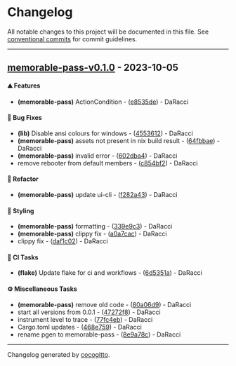 # Changelog
All notable changes to this project will be documented in this file. See [conventional commits](https://www.conventionalcommits.org/) for commit guidelines.

- - -
## [memorable-pass-v0.1.0](https://github.com/AMTSupport/tools/compare/5678af914fbd25777e9a28dbaaf557a016530b7d..memorable-pass-v0.1.0) - 2023-10-05
#### <!-- 0 -->⛰️  Features
- **(memorable-pass)** ActionCondition - ([e8535de](https://github.com/AMTSupport/tools/commit/e8535de04d3c4516b273672aac247630fbd5249e)) - DaRacci
#### <!-- 1 -->🐛 Bug Fixes
- **(lib)** Disable ansi colours for windows - ([4553612](https://github.com/AMTSupport/tools/commit/4553612ad5e63e2846675217a6eb5e10dede396c)) - DaRacci
- **(memorable-pass)** assets not present in nix build result - ([64fbbae](https://github.com/AMTSupport/tools/commit/64fbbaec5e320296ec7a109545cc2f80850a4cfc)) - DaRacci
- **(memorable-pass)** invalid error - ([602dba4](https://github.com/AMTSupport/tools/commit/602dba49bfdc4cb33006b270c037b807e2ccb7e6)) - DaRacci
- remove rebooter from default members - ([c854bf2](https://github.com/AMTSupport/tools/commit/c854bf2f2088fb375784b3e9537832629b5d4925)) - DaRacci
#### <!-- 2 -->🚜 Refactor
- **(memorable-pass)** update ui-cli - ([f282a43](https://github.com/AMTSupport/tools/commit/f282a43832c940485c64acd3a2356abd0fa7b896)) - DaRacci
#### <!-- 5 -->🎨 Styling
- **(memorable-pass)** formatting - ([339e9c3](https://github.com/AMTSupport/tools/commit/339e9c3b5c2196c5c42d84116e28024fdadbf430)) - DaRacci
- **(memorable-pass)** clippy fix - ([a0a7cac](https://github.com/AMTSupport/tools/commit/a0a7cacd74487f3079ce6202b1b69dd059ceddc8)) - DaRacci
- clippy fix - ([daf1c02](https://github.com/AMTSupport/tools/commit/daf1c02a2657655a992c020561f7f3006c7ccda2)) - DaRacci
#### <!-- 7 -->🤖 CI Tasks
- **(flake)** Update flake for ci and workflows - ([6d5351a](https://github.com/AMTSupport/tools/commit/6d5351a5c8fd5588bd3ea866864fe6ff72bd911f)) - DaRacci
#### <!-- 9 -->⚙️ Miscellaneous Tasks
- **(memorable-pass)** remove old code - ([80a06d9](https://github.com/AMTSupport/tools/commit/80a06d987ada08d8423952cc259b5853d700f121)) - DaRacci
- start all versions from 0.0.1 - ([47272f8](https://github.com/AMTSupport/tools/commit/47272f8fad2c414854177f81625713634fa0cb7e)) - DaRacci
- instrument level to trace - ([77fc4eb](https://github.com/AMTSupport/tools/commit/77fc4eb1c5953f4684fd9c07ae62347d432f73c9)) - DaRacci
- Cargo.toml updates - ([468e759](https://github.com/AMTSupport/tools/commit/468e759bd2169f5185a3bc7b3cf864aaf7e02c19)) - DaRacci
- rename pgen to memorable-pass - ([8e9a78c](https://github.com/AMTSupport/tools/commit/8e9a78ce23fb081ac8c3db260953458b8630c324)) - DaRacci

- - -

Changelog generated by [cocogitto](https://github.com/cocogitto/cocogitto).